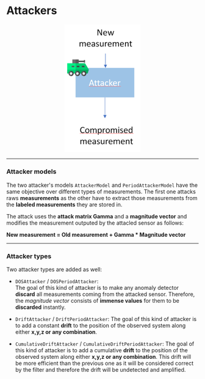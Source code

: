 # Attackers
<p align="center">
  <img src="../../images/attacker.png" width="200">
</p>  

---

### Attacker models

The two attacker's models `AttackerModel` and `PeriodAttackerModel` have
the same objective over different types of measurements. The first one
attacks raws **measurements** as the other have to extract those
measurements from the **labeled measurements** they are stored in.

The attack uses the **attack matrix Gamma** and a **magnitude vector**
and modifies the measurement outputed by the attacled sensor as follows:

**New measurement = Old measurement + Gamma * Magnitude vector**

---

### Attacker types

Two attacker types are added as well:
* `DOSAttacker` / `DOSPeriodAttacker`:  
  The goal of this kind of attacker is to make any anomaly detector
  **discard** all measurements coming from the attacked sensor. Therefore,
  the *magnitude vector* consists of **immense values** for them to be **discarded** instantly.

* `DriftAttacker` / `DriftPeriodAttacker`:
 The goal of this kind of attacker is to add a constant **drift** to the
 position of the observed system along either **x,y,z or any combination**.

 * `CumulativeDriftAttacker` / `CumulativeDriftPeriodAttacker`:
  The goal of this kind of attacker is to add a cumulative **drift** to the
  position of the observed system along either **x,y,z or any combination**. This
  drift will be more efficient than the previous one as it will be considered
  correct by the filter and therefore the drift will be undetected and amplified.
